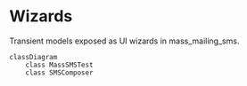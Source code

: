 # Wizards

Transient models exposed as UI wizards in mass_mailing_sms.

```mermaid
classDiagram
    class MassSMSTest
    class SMSComposer
```
